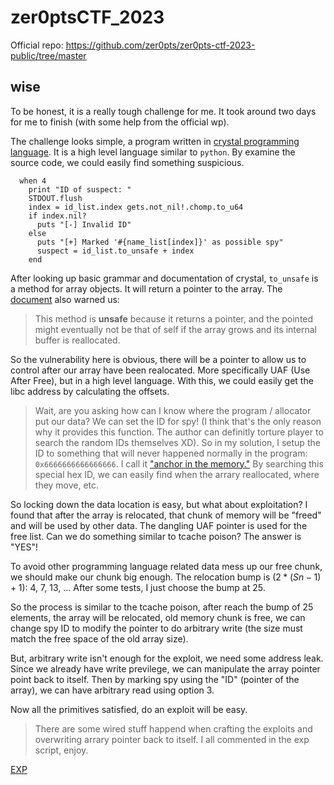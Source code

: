 # zer0ptsCTF_2023

Official repo: https://github.com/zer0pts/zer0pts-ctf-2023-public/tree/master

## wise

To be honest, it is a really tough challenge for me. It took around two days for me to finish (with some help from the official wp).

The challenge looks simple, a program written in [crystal programming language](https://crystal-lang.org/reference/1.9/). It is a high level language similar to `python`. By examine the source code, we could easily find something suspicious.

```crystal
  when 4
    print "ID of suspect: "
    STDOUT.flush
    index = id_list.index gets.not_nil!.chomp.to_u64
    if index.nil?
      puts "[-] Invalid ID"
    else
      puts "[+] Marked '#{name_list[index]}' as possible spy"
      suspect = id_list.to_unsafe + index
    end
```

After looking up basic grammar and documentation of crystal, `to_unsafe` is a method for array objects. It will return a pointer to the array. The [document](https://crystal-lang.org/api/1.9.0/Array.html#to_unsafe:Pointer(T)-instance-method) also warned us:

> This method is **unsafe** because it returns a pointer, and the pointed might eventually not be that of self if the array grows and its internal buffer is reallocated.

So the vulnerability here is obvious, there will be a pointer to allow us to control after our array have been realocated. More specifically UAF (Use After Free), but in a high level language. With this, we could easily get the libc address by calculating the offsets. 

> Wait, are you asking how can I know where the program / allocator put our data? We can set the ID for spy! (I think that's the only reason why it provides this function. The author can definitly torture player to search the random IDs themselves XD). So in my solution, I setup the ID to something that will never happened normally in the program: `0x6666666666666666`. I call it ["anchor in the memory."](https://thomasonzhao.cn/2022/04/17/Win10-UWP-Calculator/#Anchor-in-the-memory) By searching this special hex ID, we can easily find when the arrary reallocated, where they move, etc. 

So locking down the data location is easy, but what about exploitation? I found that after the array is relocated, that chunk of memory will be "freed" and will be used by other data. The dangling UAF pointer is used for the free list. Can we do something similar to tcache poison? The answer is "YES"!

To avoid other programming language related data mess up our free chunk, we should make our chunk big enough. The relocation bump is $(2 * (Sn - 1) + 1)$: 4, 7, 13, ... After some tests, I just choose the bump at 25. 

So the process is similar to the tcache poison, after reach the bump of 25 elements, the array will be relocated, old memory chunk is free, we can change spy ID to modify the pointer to do arbitrary write (the size must match the free space of the old array size). 

But, arbitrary write isn't enough for the exploit, we need some address leak. Since we already have write previlege, we can manipulate the array pointer point back to itself. Then by marking spy using the "ID" (pointer of the array), we can have arbitrary read using option 3.

Now all the primitives satisfied, do an exploit will be easy. 

> There are some wired stuff happend when crafting the exploits and overwriting arrary pointer back to itself. I all commented in the exp script, enjoy.

[EXP](./wise/exp_wise.py)